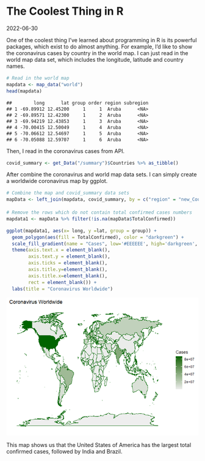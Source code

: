 The Coolest Thing in R
================
2022-06-30

One of the coolest thing I’ve learned about programming in R is its
powerful packages, which exist to do almost anything. For example, I’d
like to show the coronavirus cases by country in the world map. I can
just read in the world map data set, which includes the longitude,
latitude and country names.

``` r
# Read in the world map
mapdata <- map_data("world")
head(mapdata)
```

    ##        long      lat group order region subregion
    ## 1 -69.89912 12.45200     1     1  Aruba      <NA>
    ## 2 -69.89571 12.42300     1     2  Aruba      <NA>
    ## 3 -69.94219 12.43853     1     3  Aruba      <NA>
    ## 4 -70.00415 12.50049     1     4  Aruba      <NA>
    ## 5 -70.06612 12.54697     1     5  Aruba      <NA>
    ## 6 -70.05088 12.59707     1     6  Aruba      <NA>

Then, I read in the coronavirus cases from API.

``` r
covid_summary <- get_Data("/summary")$Countries %>% as_tibble()
```

After combine the coronavirus and world map data sets. I can simply
create a worldwide coronavirus map by ggplot.

``` r
# Combine the map and covid_summary data sets 
mapData <- left_join(mapdata, covid_summary, by = c("region" = "new_Countries"))

# Remove the rows which do not contain total confirmed cases numbers 
mapdata1 <- mapData %>% filter(!is.na(mapData$TotalConfirmed))
```

``` r
ggplot(mapdata1, aes(x= long, y =lat, group = group)) +
  geom_polygon(aes(fill = TotalConfirmed), color = "darkgreen") + 
  scale_fill_gradient(name = "Cases", low='#EEEEEE', high='darkgreen', na.value = "grey") +
  theme(axis.text.x = element_blank(),
        axis.text.y = element_blank(),
        axis.ticks = element_blank(),
        axis.title.y=element_blank(),
        axis.title.x=element_blank(),
        rect = element_blank()) +
  labs(title = "Coronavirus Worldwide")
```

![](../images/unnamed-chunk-7-1.png)<!-- -->

This map shows us that the United States of America has the largest
total confirmed cases, followed by India and Brazil.
